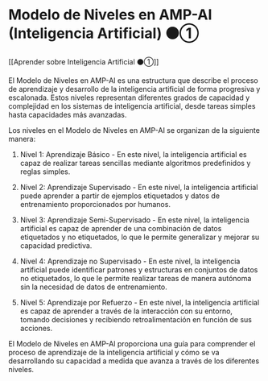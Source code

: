 # Modelo de Niveles en AMP-AI (Inteligencia Artificial)  ⚫①

[[Aprender sobre Inteligencia Artificial ⚫①]]

El Modelo de Niveles en AMP-AI es una estructura que describe el proceso de aprendizaje y desarrollo de la inteligencia artificial de forma progresiva y escalonada. Estos niveles representan diferentes grados de capacidad y complejidad en los sistemas de inteligencia artificial, desde tareas simples hasta capacidades más avanzadas.

Los niveles en el Modelo de Niveles en AMP-AI se organizan de la siguiente manera:

1. Nivel 1: Aprendizaje Básico - En este nivel, la inteligencia artificial es capaz de realizar tareas sencillas mediante algoritmos predefinidos y reglas simples.

2. Nivel 2: Aprendizaje Supervisado - En este nivel, la inteligencia artificial puede aprender a partir de ejemplos etiquetados y datos de entrenamiento proporcionados por humanos.

3. Nivel 3: Aprendizaje Semi-Supervisado - En este nivel, la inteligencia artificial es capaz de aprender de una combinación de datos etiquetados y no etiquetados, lo que le permite generalizar y mejorar su capacidad predictiva.

4. Nivel 4: Aprendizaje no Supervisado - En este nivel, la inteligencia artificial puede identificar patrones y estructuras en conjuntos de datos no etiquetados, lo que le permite realizar tareas de manera autónoma sin la necesidad de datos de entrenamiento.

5. Nivel 5: Aprendizaje por Refuerzo - En este nivel, la inteligencia artificial es capaz de aprender a través de la interacción con su entorno, tomando decisiones y recibiendo retroalimentación en función de sus acciones.

El Modelo de Niveles en AMP-AI proporciona una guía para comprender el proceso de aprendizaje de la inteligencia artificial y cómo se va desarrollando su capacidad a medida que avanza a través de los diferentes niveles.

